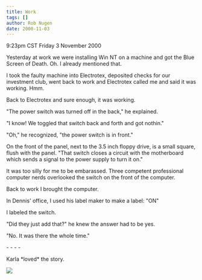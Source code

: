 ```yaml
---
title: Work
tags: []
author: Rob Nugen
date: 2000-11-03
---
```


<title>Work</title>
<p class=date>9:23pm CST Friday 3 November 2000

<p>Yesterday at work we were installing Win NT on a machine and got
the Blue Screen of Death.  Oh.  I already mentioned that.

<p>I took the faulty machine into Electrotex, deposited checks for our
investment club, went back to work and Electrotex called me and said
it was working.  Hmm.

<p>Back to Electrotex and sure enough, it was working.

<p>"The power switch was turned off in the back," he explained.

<p>"I know!  We toggled that switch back and forth and got nothin."

<p>"Oh," he recognized, "the power switch is in front."

<p>On the front of the panel, next to the 3.5 inch floppy drive, is a
small square, flush with the panel.  "That switch closes a circuit
with the motherboard which sends a signal to the power supply to turn
it on."

<p>It was too silly for me to be embarassed.  Three competent
professional computer nerds overlooked the switch on the front of the
computer.

<p>Back to work I brought the computer.

<p>In Dennis' office, I used his label maker to make a label: "ON"

<p>I labeled the switch.

<p>"Did they just add that?" he knew the answer had to be yes.

<p>"No.  It was there the whole time."

<p>- - - -

<p>Karla *loved* the story.

<p><img src='/images/rob/wL-ROB.gif'>

